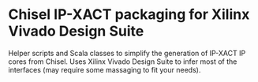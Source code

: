 Chisel IP-XACT packaging for Xilinx Vivado Design Suite
=======================================================

Helper scripts and Scala classes to simplify the generation of IP-XACT IP cores from Chisel. Uses Xilinx Vivado Design Suite to infer most of the interfaces (may require some massaging to fit your needs).

